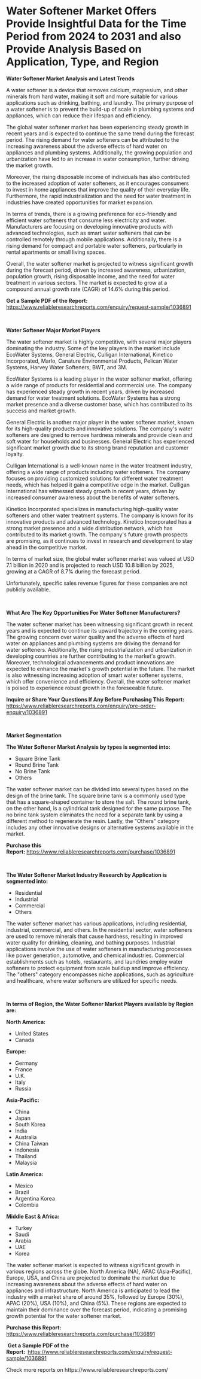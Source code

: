 <p><h1>Water Softener Market Offers Provide Insightful Data for the Time Period from 2024 to 2031 and also Provide Analysis Based on Application, Type, and Region</h1></p><p><strong>Water Softener Market Analysis and Latest Trends</strong></p>
<p><p>A water softener is a device that removes calcium, magnesium, and other minerals from hard water, making it soft and more suitable for various applications such as drinking, bathing, and laundry. The primary purpose of a water softener is to prevent the build-up of scale in plumbing systems and appliances, which can reduce their lifespan and efficiency.</p><p>The global water softener market has been experiencing steady growth in recent years and is expected to continue the same trend during the forecast period. The rising demand for water softeners can be attributed to the increasing awareness about the adverse effects of hard water on appliances and plumbing systems. Additionally, the growing population and urbanization have led to an increase in water consumption, further driving the market growth.</p><p>Moreover, the rising disposable income of individuals has also contributed to the increased adoption of water softeners, as it encourages consumers to invest in home appliances that improve the quality of their everyday life. Furthermore, the rapid industrialization and the need for water treatment in industries have created opportunities for market expansion.</p><p>In terms of trends, there is a growing preference for eco-friendly and efficient water softeners that consume less electricity and water. Manufacturers are focusing on developing innovative products with advanced technologies, such as smart water softeners that can be controlled remotely through mobile applications. Additionally, there is a rising demand for compact and portable water softeners, particularly in rental apartments or small living spaces.</p><p>Overall, the water softener market is projected to witness significant growth during the forecast period, driven by increased awareness, urbanization, population growth, rising disposable income, and the need for water treatment in various sectors. The market is expected to grow at a compound annual growth rate (CAGR) of 14.6% during this period.</p></p>
<p><strong>Get a Sample PDF of the Report:&nbsp;</strong> <a href="https://www.reliableresearchreports.com/enquiry/request-sample/1036891">https://www.reliableresearchreports.com/enquiry/request-sample/1036891</a></p>
<p>&nbsp;</p>
<p><strong>Water Softener Major Market Players</strong></p>
<p><p>The water softener market is highly competitive, with several major players dominating the industry. Some of the key players in the market include EcoWater Systems, General Electric, Culligan International, Kinetico Incorporated, Marlo, Canature Environmental Products, Pelican Water Systems, Harvey Water Softeners, BWT, and 3M.</p><p>EcoWater Systems is a leading player in the water softener market, offering a wide range of products for residential and commercial use. The company has experienced steady growth in recent years, driven by increased demand for water treatment solutions. EcoWater Systems has a strong market presence and a diverse customer base, which has contributed to its success and market growth.</p><p>General Electric is another major player in the water softener market, known for its high-quality products and innovative solutions. The company's water softeners are designed to remove hardness minerals and provide clean and soft water for households and businesses. General Electric has experienced significant market growth due to its strong brand reputation and customer loyalty.</p><p>Culligan International is a well-known name in the water treatment industry, offering a wide range of products including water softeners. The company focuses on providing customized solutions for different water treatment needs, which has helped it gain a competitive edge in the market. Culligan International has witnessed steady growth in recent years, driven by increased consumer awareness about the benefits of water softeners.</p><p>Kinetico Incorporated specializes in manufacturing high-quality water softeners and other water treatment systems. The company is known for its innovative products and advanced technology. Kinetico Incorporated has a strong market presence and a wide distribution network, which has contributed to its market growth. The company's future growth prospects are promising, as it continues to invest in research and development to stay ahead in the competitive market.</p><p>In terms of market size, the global water softener market was valued at USD 7.1 billion in 2020 and is projected to reach USD 10.8 billion by 2025, growing at a CAGR of 8.7% during the forecast period.</p><p>Unfortunately, specific sales revenue figures for these companies are not publicly available.</p></p>
<p>&nbsp;</p>
<p><strong>What Are The Key Opportunities For Water Softener Manufacturers?</strong></p>
<p><p>The water softener market has been witnessing significant growth in recent years and is expected to continue its upward trajectory in the coming years. The growing concern over water quality and the adverse effects of hard water on appliances and plumbing systems are driving the demand for water softeners. Additionally, the rising industrialization and urbanization in developing countries are further contributing to the market's growth. Moreover, technological advancements and product innovations are expected to enhance the market's growth potential in the future. The market is also witnessing increasing adoption of smart water softener systems, which offer convenience and efficiency. Overall, the water softener market is poised to experience robust growth in the foreseeable future.</p></p>
<p><strong>Inquire or Share Your Questions If Any Before Purchasing This Report:</strong> <a href="https://www.reliableresearchreports.com/enquiry/pre-order-enquiry/1036891">https://www.reliableresearchreports.com/enquiry/pre-order-enquiry/1036891</a></p>
<p>&nbsp;</p>
<p><strong>Market Segmentation</strong></p>
<p><strong>The Water Softener Market Analysis by types is segmented into:</strong></p>
<p><ul><li>Square Brine Tank</li><li>Round Brine Tank</li><li>No Brine Tank</li><li>Others</li></ul></p>
<p><p>The water softener market can be divided into several types based on the design of the brine tank. The square brine tank is a commonly used type that has a square-shaped container to store the salt. The round brine tank, on the other hand, is a cylindrical tank designed for the same purpose. The no brine tank system eliminates the need for a separate tank by using a different method to regenerate the resin. Lastly, the "Others" category includes any other innovative designs or alternative systems available in the market.</p></p>
<p><strong>Purchase this Report:&nbsp;</strong><a href="https://www.reliableresearchreports.com/purchase/1036891">https://www.reliableresearchreports.com/purchase/1036891</a></p>
<p>&nbsp;</p>
<p><strong>The Water Softener Market Industry Research by Application is segmented into:</strong></p>
<p><ul><li>Residential</li><li>Industrial</li><li>Commercial</li><li>Others</li></ul></p>
<p><p>The water softener market has various applications, including residential, industrial, commercial, and others. In the residential sector, water softeners are used to remove minerals that cause hardness, resulting in improved water quality for drinking, cleaning, and bathing purposes. Industrial applications involve the use of water softeners in manufacturing processes like power generation, automotive, and chemical industries. Commercial establishments such as hotels, restaurants, and laundries employ water softeners to protect equipment from scale buildup and improve efficiency. The "others" category encompasses niche applications, such as agriculture and healthcare, where water softeners are utilized for specific needs.</p></p>
<p>&nbsp;</p>
<p><strong>In terms of Region, the Water Softener Market Players available by Region are:</strong></p>
<p>
    <p> <strong> North America: </strong>
        <ul>
            <li>United States</li>
            <li>Canada</li>
        </ul>
        </p> 
    <p> <strong> Europe: </strong>
        <ul>
            <li>Germany</li>
            <li>France</li>
            <li>U.K.</li>
            <li>Italy</li>
            <li>Russia</li>
        </ul>
        </p> 
    <p> <strong> Asia-Pacific: </strong>
        <ul>
            <li>China</li>
            <li>Japan</li>
            <li>South Korea</li>
            <li>India</li>
            <li>Australia</li>
            <li>China Taiwan</li>
            <li>Indonesia</li>
            <li>Thailand</li>
            <li>Malaysia</li>
        </ul>
        </p> 
    <p> <strong> Latin America: </strong>
        <ul>
            <li>Mexico</li>
            <li>Brazil</li>
            <li>Argentina Korea</li>
            <li>Colombia</li>
        </ul>
        </p> 
    <p> <strong> Middle East & Africa: </strong>
        <ul>
            <li>Turkey</li>
            <li>Saudi</li>
            <li>Arabia</li>
            <li>UAE</li>
            <li>Korea</li>
        </ul>
    </p>
    </p>
<p><p>The water softener market is expected to witness significant growth in various regions across the globe. North America (NA), APAC (Asia-Pacific), Europe, USA, and China are projected to dominate the market due to increasing awareness about the adverse effects of hard water on appliances and infrastructure. North America is anticipated to lead the industry with a market share of around 35%, followed by Europe (30%), APAC (20%), USA (10%), and China (5%). These regions are expected to maintain their dominance over the forecast period, indicating a promising growth potential for the water softener market.</p></p>
<p><strong>Purchase this Report: </strong><a href="https://www.reliableresearchreports.com/purchase/1036891">https://www.reliableresearchreports.com/purchase/1036891</a></p>
<p>&nbsp;<strong>Get a Sample PDF of the Report:&nbsp;&nbsp;</strong><a href="https://www.reliableresearchreports.com/enquiry/request-sample/1036891">https://www.reliableresearchreports.com/enquiry/request-sample/1036891</a></p>
<p><strong></strong></p>
<p>Check more reports on https://www.reliableresearchreports.com/</p>